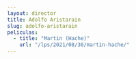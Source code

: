 ```yaml
---
layout: director
title: Adolfo Aristarain
slug: adolfo-aristarain
peliculas:
  - title: "Martin (Hache)"
    url: "/lps/2021/08/30/martin-hache/"
---
```


